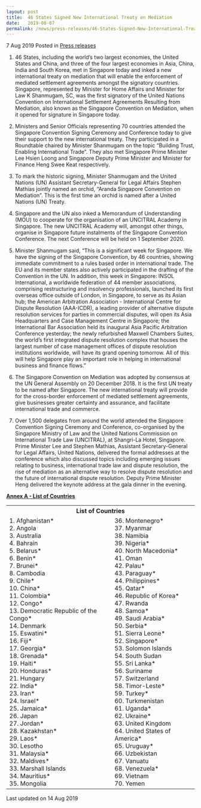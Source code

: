 ```yaml
---
layout: post
title:  46 States Signed New International Treaty on Mediation
date:   2019-08-07
permalink: /news/press-releases/46-States-Signed-New-International-Treaty-on-Mediation
---
```



7 Aug 2019 Posted in [Press releases](/news/press-releases)

1. 46 States, including the world’s two largest economies, the United States and China, and three of the four largest economies in Asia, China, India and South Korea, met in Singapore today and inked a new international treaty on mediation that will enable the enforcement of mediated settlement agreements amongst the signatory countries. Singapore, represented by Minister for Home Affairs and Minister for Law K Shanmugam, SC, was the first signatory of the United Nations Convention on International Settlement Agreements Resulting from Mediation, also known as the Singapore Convention on Mediation, when it opened for signature in Singapore today. 
 
2. Ministers and Senior Officials representing 70 countries attended the Singapore Convention Signing Ceremony and Conference today to give their support to the new international treaty. They participated in a Roundtable chaired by Minister Shanmugam on the topic “Building Trust, Enabling International Trade”. They also met Singapore Prime Minister Lee Hsien Loong and Singapore Deputy Prime Minister and Minister for Finance Heng Swee Keat respectively.
 
3. To mark the historic signing, Minister Shanmugam and the United Nations (UN) Assistant Secretary-General for Legal Affairs Stephen Mathias jointly named an orchid, “Aranda Singapore Convention on Mediation”. This is the first time an orchid is named after a United Nations (UN) Treaty.
 
4. Singapore and the UN also inked a Memorandum of Understanding (MOU) to cooperate for the organisation of an UNCITRAL Academy in Singapore. The new UNCITRAL Academy will, amongst other things, organise in Singapore future instalments of the Singapore Convention Conference. The next Conference will be held on 1 September 2020.
 
5. Minister Shanmugam said, “This is a significant week for Singapore. We have the signing of the Singapore Convention, by 46 countries, showing immediate commitment to a rules based order in international trade. The EU and its member states also actively participated in the drafting of the Convention in the UN. In addition, this week in Singapore: INSOL International, a worldwide federation of 44 member associations, comprising restructuring and insolvency professionals, launched its first overseas office outside of London, in Singapore, to serve as its Asian hub; the American Arbitration Association - International Centre for Dispute Resolution (AAA-ICDR), a leading provider of alternative dispute resolution services for parties in commercial disputes, will open its Asia Headquarters and Case Management Centre in Singapore; the International Bar Association held its inaugural Asia Pacific Arbitration Conference yesterday; the newly refurbished Maxwell Chambers Suites, the world’s first integrated dispute resolution complex that houses the largest number of case management offices of dispute resolution institutions worldwide, will have its grand opening tomorrow. All of this will help Singapore play an important role in helping in international business and finance flows.”
 
6. The Singapore Convention on Mediation was adopted by consensus at the UN General Assembly on 20 December 2018. It is the first UN treaty to be named after Singapore. The new international treaty will provide for the cross-border enforcement of mediated settlement agreements, give businesses greater certainty and assurance, and facilitate international trade and commerce.
 
7. Over 1,500 delegates from around the world attended the Singapore Convention Signing Ceremony and Conference, co-organised by the Singapore Ministry of Law and the United Nations Commission on International Trade Law (UNCITRAL), at Shangri-La Hotel, Singapore. Prime Minister Lee and Stephen Mathias, Assistant Secretary-General for Legal Affairs, United Nations, delivered the formal addresses at the conference which also discussed topics including emerging issues relating to business, international trade law and dispute resolution, the rise of mediation as an alternative way to resolve dispute resolution and the future of international dispute resolution. Deputy Prime Minister Heng delivered the keynote address at the gala dinner in the evening.




**<u>Annex A - List of Countries </u>**


<table class="table-h">
 <tr>
  <th colspan="2" scope="col">List of Countries</th>
  </tr>
  <tr>
   <td>1.      Afghanistan*
   <br>
2.      Angola
<br>
3.      Australia
<br>
4.      Bahrain
<br>
5.      Belarus*
<br>
6.      Benin*
<br>
7.      Brunei*
<br>
8.      Cambodia
<br>
9.      Chile*
<br>
10.   China*
<br>
11.   Colombia*
<br>
12.   Congo*
<br>
13.   Democratic Republic of the Congo*
<br>
14.   Denmark
<br>
15.   Eswatini*
<br>
16.   Fiji*
<br>
17.   Georgia*
<br>
18.   Grenada*
<br>
19.   Haiti*
<br>
20.   Honduras*
<br>
21.   Hungary
<br>
22.   India*
<br>
23.   Iran*
<br>
24.   Israel*
<br>
25.   Jamaica*
<br>
26.   Japan
<br>
27.   Jordan*
<br>
28.   Kazakhstan*
<br>
29.   Laos*
<br>
30.   Lesotho
<br>
31.   Malaysia*
<br>
32.   Maldives*
<br>
33.   Marshall Islands
<br>
34.   Mauritius*
<br>
35.   Mongolia</td> 
  <td>
  36.   Montenegro*
  <br>
37.   Myanmar
<br>
38.   Namibia
<br>
39.   Nigeria*
<br>
40.   North Macedonia*
<br>
41.   Oman
<br>
42.   Palau*
<br>
43.   Paraguay*
<br>
44.   Philippines*
<br>
45.   Qatar*
<br>
46.   Republic of Korea*
<br>
47.   Rwanda
<br>
48.   Samoa*
<br>
49.   Saudi Arabia*
<br>
50.   Serbia*
<br>
51.   Sierra Leone*
<br>
52.   Singapore*
<br>
53.   Solomon Islands
<br>
54.   South Sudan
<br>
55.   Sri Lanka*
<br>
56.   Suriname
<br>
57.   Switzerland
<br>
58.   Timor-Leste*
<br>
59.   Turkey*
<br>
60.   Turkmenistan
<br>
61.   Uganda*
<br>
62.   Ukraine*
<br>
63.   United Kingdom
<br>
64.   United States of America*
<br>
65.   Uruguay*
<br>
66.   Uzbekistan
<br>
67.   Vanuatu
<br>
68.   Venezuela*
<br>
69.   Vietnam
<br>
70.   Yemen
  </td>
  </tr>

</table>







<p class="right-side-updated">Last updated on 14 Aug 2019</p> 

